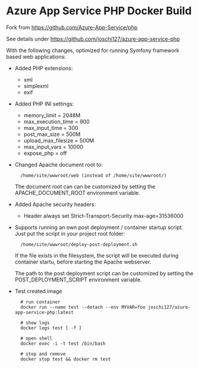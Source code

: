 Azure App Service PHP Docker Build
==================================

Fork from https://github.com/Azure-App-Service/php

See details under https://github.com/joschi127/azure-app-service-php

With the following changes, optimized for running Symfony framework
based web applications:


* Added PHP extensions:
  * xml
  * simplexml
  * exif


* Added PHP INI settings:
  * memory_limit = 2048M
  * max_execution_time  = 900
  * max_input_time      = 300
  * post_max_size       = 500M
  * upload_max_filesize = 500M
  * max_input_vars = 10000
  * expose_php = off


* Changed Apache document root to:

        /home/site/wwwroot/web (instead of /home/site/wwwroot/)
        
  The document root can can be customized by setting the 
  APACHE_DOCUMENT_ROOT environment variable.


* Added Apache security headers:
  * Header always set Strict-Transport-Security max-age=31536000


* Supports running an own post deployment / container startup script.
  Just put the script in your project root folder:

        /home/site/wwwroot/deploy-post-deployment.sh
        
  If the file exists in the filesystem, the script will be executed
  during container startu, before starting the Apache webserver.

  The path to the post deployment script can be customized by setting
  the POST_DEPLOYMENT_SCRIPT environment variable.


* Test created image

        # run container
        docker run --name test --detach --env MYVAR=foo joschi127/azure-app-service-php:latest

        # show logs
        docker logs test [ -f ]

        # open shell
        docker exec -i -t test /bin/bash

        # stop and remove
        docker stop test && docker rm test
